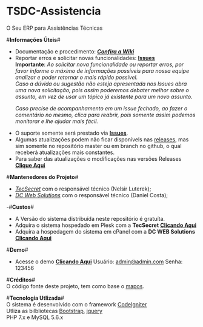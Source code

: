 # TSDC-Assistencia
O Seu ERP para Assistências Técnicas
<p />
<p />

#__Informações Úteis__#
* Documentação e procedimento: ___[Confira a Wiki](https://github.com/TecSecret/TSDC-Assistencia/wiki)___
* Reportar erros e solicitar novas funcionalidades: __[Issues](https://github.com/TecSecret/TSDC-Assistencia/issues)__<br />
__Importante__: _Ao solicitar nova funcionalidade ou reportar erros, por favor informe o máximo de informações possíveis para nossa equipe analizar e poder retornar o mais rápido possível.<br />
Caso a dúvida ou sugestão não esteja apresentada nos Issues abra uma nova solicitação, pois assim poderemos debater melhor sobre o assunto, em vez de usar um tópico já existente para um novo assunto.<p />
Caso precise de acompanhamento em um issue fechado, ao fazer o comentário no mesmo, clica para reabrir, pois somente assim podemos monitorar e lhe ajudar mais fácil._<br />
* O suporte somente será prestado via __[Issues](https://github.com/TecSecret/TSDC-Assistencia/issues)__.<br />
* Algumas atualizações podem não ficar disponívels nas [releases](https://github.com/TecSecret/TSDC-Assistencia/releases), mas sim somente no repositório master ou em branch no github, o qual receberá atualizações mais constantes.
* Para saber das atualizações o modificações nas versões Releases __[Clique Aqui](https://github.com/TecSecret/TSDC-Assistencia/wiki/Change-Log)__ <p />

#__Mantenedores do Projeto__#
* _[TecSecret](tecsecret.com.br)_ com o responsável técnico (Nelsir Luterek);<br />
* _[DC Web Solutions](dcwebsolutions.com.br)_ com o responsável técnico (Daniel Costa);<p /><p />

-#__Custos__#		
 - A Versão do sistema distribuída neste repositório é gratuíta.		
 - Adquira o sistema hospedado em Plesk com a **TecSecret** __[Clicando Aqui](https://central.tecsecret.com.br/cart.php?a=add&pid=64)__ <br />		
 - Adquira a hospedagem do sistema em cPanel com a **DC WEB Solutions** __[Clicando Aqui](https://www.central.dcwebsolutions.com.br/cart.php?a=add&pid=24)__<br/>

#__Demo__#
* Acesse o demo __[Clicando Aqui](https://demotsdc.tecsecret.com.br)__
Usuário: admin@admin.com
Senha: 123456

#__Créditos__#<br />
O código fonte deste projeto, tem como base o [mapos](https://github.com/RamonSilva20/mapos).<p />

#__Tecnologia Utlizada__#<br/>
O sistema é desenvolvido com o framework [CodeIgniter](https://codeigniter.com/)<br/>
Utliza as bilbliotecas [Bootstrap](https://github.com/twbs/bootstrap), [jquery](https://jquery.com)<br/>
PHP 7.x e MySQL 5.6.x
